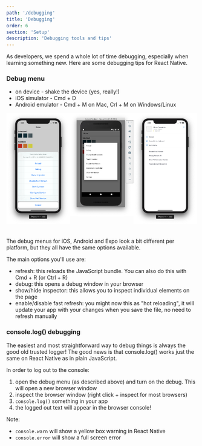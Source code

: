 ```yaml
---
path: '/debugging'
title: 'Debugging'
order: 6
section: 'Setup'
description: 'Debugging tools and tips'
---
```


As developers, we spend a whole lot of time debugging, especially when learning something new. Here are some debugging tips for React Native.

### Debug menu

- on device - shake the device (yes, really!)
- iOS simulator - Cmd + D
- Android emulator - Cmd + M on Mac, Crl + M on Windows/Linux

<div style="display:flex; flex-direction:row">
    <div style="width:300px;margin:0 auto;margin-bottom:20px">
        <img alt="Style challenge iOS" src="./images/debugging-ios.png" />
    </div>
    <div style="width:300px;margin:0 auto;margin-bottom:20px">
        <img alt="Style challenge Android" src="./images/debugging-android.png" />
    </div>
        <div style="width:300px;margin:0 auto;margin-bottom:20px">
        <img alt="Style challenge Android" src="./images/debugging-expo.png" />
    </div>
</div>

The debug menus for iOS, Android and Expo look a bit different per platform, but they all have the same options available.

The main options you'll use are:

- refresh: this reloads the JavaScript bundle. You can also do this with Cmd + R (or Ctrl + R)
- debug: this opens a debug window in your browser
- show/hide inspector: this allows you to inspect individual elements on the page
- enable/disable fast refresh: you might now this as "hot reloading", it will update your app with your changes when you save the file, no need to refresh manually

### console.log() debugging

The easiest and most straightforward way to debug things is always the good old trusted logger! The good news is that console.log() works just the same on React Native as in plain JavaScript.

In order to log out to the console:

1. open the debug menu (as described above) and turn on the debug. This will open a new browser window
2. inspect the browser window (right click + inspect for most browsers)
3. `console.log()` something in your app
4. the logged out text will appear in the browser console!

Note:

- `console.warn` will show a yellow box warning in React Native
- `console.error` will show a full screen error
